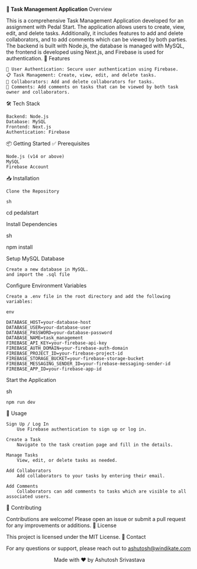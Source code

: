 <strong>📝 Task Management Application </strong>
Overview

This is a comprehensive Task Management Application developed for an assignment with Pedal Start. The application allows users to create, view, edit, and delete tasks. Additionally, it includes features to add and delete collaborators, and to add comments which can be viewed by both parties. The backend is built with Node.js, the database is managed with MySQL, the frontend is developed using Next.js, and Firebase is used for authentication.
🚀 Features

    🔐 User Authentication: Secure user authentication using Firebase.
    📋 Task Management: Create, view, edit, and delete tasks.
    🤝 Collaborators: Add and delete collaborators for tasks.
    💬 Comments: Add comments on tasks that can be viewed by both task owner and collaborators.

🛠 Tech Stack

    Backend: Node.js
    Database: MySQL
    Frontend: Next.js
    Authentication: Firebase

📦 Getting Started
✅ Prerequisites

    Node.js (v14 or above)
    MySQL
    Firebase Account

📥 Installation

    Clone the Repository

    sh

cd pedalstart

Install Dependencies

sh

npm install

Setup MySQL Database

    Create a new database in MySQL.
    and import the .sql file
    

    

Configure Environment Variables

    Create a .env file in the root directory and add the following variables:

    env

    DATABASE_HOST=your-database-host
    DATABASE_USER=your-database-user
    DATABASE_PASSWORD=your-database-password
    DATABASE_NAME=task_management
    FIREBASE_API_KEY=your-firebase-api-key
    FIREBASE_AUTH_DOMAIN=your-firebase-auth-domain
    FIREBASE_PROJECT_ID=your-firebase-project-id
    FIREBASE_STORAGE_BUCKET=your-firebase-storage-bucket
    FIREBASE_MESSAGING_SENDER_ID=your-firebase-messaging-sender-id
    FIREBASE_APP_ID=your-firebase-app-id

Start the Application

sh

    npm run dev

🌟 Usage

    Sign Up / Log In
        Use Firebase authentication to sign up or log in.

    Create a Task
        Navigate to the task creation page and fill in the details.

    Manage Tasks
        View, edit, or delete tasks as needed.

    Add Collaborators
        Add collaborators to your tasks by entering their email.

    Add Comments
        Collaborators can add comments to tasks which are visible to all associated users.

🤝 Contributing

Contributions are welcome! Please open an issue or submit a pull request for any improvements or additions.
📄 License

This project is licensed under the MIT License.
📧 Contact

For any questions or support, please reach out to ashutosh@windikate.com
<div align="center">
  Made with ❤️ by Ashutosh Srivastava
</div>
